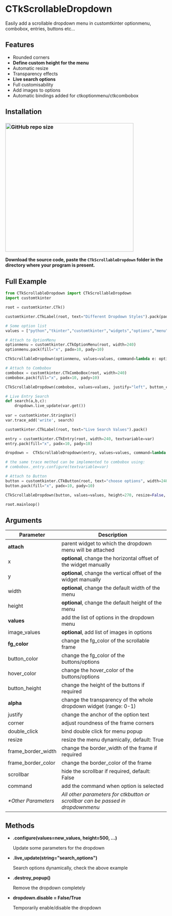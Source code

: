 # CTkScrollableDropdown
Easily add a scrollable dropdown menu in customtkinter optionmenu, combobox, entries, buttons etc...

## Features
- Rounded corners
- **Define custom height for the menu**
- Automatic resize
- Transparency effects
- **Live search options**
- Full customisability
- Add images to options
- Automatic bindings added for ctkoptionmenu/ctkcombobox

## Installation
### [<img alt="GitHub repo size" src="https://img.shields.io/github/repo-size/Akascape/CTkScrollableDropdown?&color=white&label=Download%20Source%20Code&logo=Python&logoColor=yellow&style=for-the-badge"  width="400">](https://github.com/Akascape/CTkScrollableDropdown/archive/refs/heads/main.zip)

**Download the source code, paste the `CTkScrollableDropdown` folder in the directory where your program is present.**

## Full Example
```python
from CTkScrollableDropdown import CTkScrollableDropdown
import customtkinter

root = customtkinter.CTk()

customtkinter.CTkLabel(root, text="Different Dropdown Styles").pack(pady=5)

# Some option list
values = ["python","tkinter","customtkinter","widgets","options","menu","combobox","dropdown","search"]

# Attach to OptionMenu 
optionmenu = customtkinter.CTkOptionMenu(root, width=240)
optionmenu.pack(fill="x", padx=10, pady=10)

CTkScrollableDropdown(optionmenu, values=values, command=lambda e: optionmenu.set(e))

# Attach to Combobox
combobox = customtkinter.CTkComboBox(root, width=240)
combobox.pack(fill="x", padx=10, pady=10)

CTkScrollableDropdown(combobox, values=values, justify="left", button_color="transparent", command=lambda e: combobox.set(e))

# Live Entry Search
def search(a,b,c):
    dropdown.live_update(var.get())
    
var = customtkinter.StringVar()
var.trace_add('write', search)

customtkinter.CTkLabel(root, text="Live Search Values").pack()

entry = customtkinter.CTkEntry(root, width=240, textvariable=var)
entry.pack(fill="x", padx=10, pady=10)

dropdown =  CTkScrollableDropdown(entry, values=values, command=lambda e: var.set(e))

# the same trace method can be implemented to combobox using:
# combobox._entry.configure(textvariable=var)

# Attach to Button 
button = customtkinter.CTkButton(root, text="choose options", width=240)
button.pack(fill="x", padx=10, pady=10)

CTkScrollableDropdown(button, values=values, height=270, resize=False, scrollbar=False, command=lambda e: button.configure(text=e))

root.mainloop()
```

## Arguments
| Parameter | Description |
|-----------| ------------|
| **attach** | parent widget to which the dropdown menu will be attached  |
| x | **optional**, change the horizontal offset of the widget manually  |
| y | **optional**, change the vertical offset of the widget manually |
| width | **optional**, change the default width of the menu |
| height | **optional**, change the default height of the menu |
| **values** | add the list of options in the dropdown menu |
| image_values | **optional**, add list of images in options |
| **fg_color** | change the fg_color of the scrollable frame |
| button_color | change the fg_color of the buttons/options |
| hover_color | change the hover_color of the buttons/options |
| button_height | change the height of the buttons if required |
| **alpha** | change the transparency of the whole dropdown widget (range: 0-1) |
| justify | change the anchor of the option text |
| corner | adjust roundness of the frame corners |
| double_click | bind double click for menu popup |
| resize | resize the menu dynamically, default: True |
| frame_border_width | change the border_width of the frame if required |
| frame_border_color | change the border_color of the frame |
| scrollbar | hide the scrollbar if required, default: False |
| command | add the command when option is selected |
| _*Other Parameters_ | _All other parameters for ctkbutton or scrollbar can be passed in dropdownmenu_ |

## Methods
- **.configure(values=new_values, height=500, ...)**

  Update some parameters for the dropdown
- **.live_update(string="search_options")**

  Search options dynamically, check the above example
- **.destroy_popup()**

  Remove the dropdown completely
- **dropdown.disable = False/True**

  Temporarily enable/disable the dropdown

